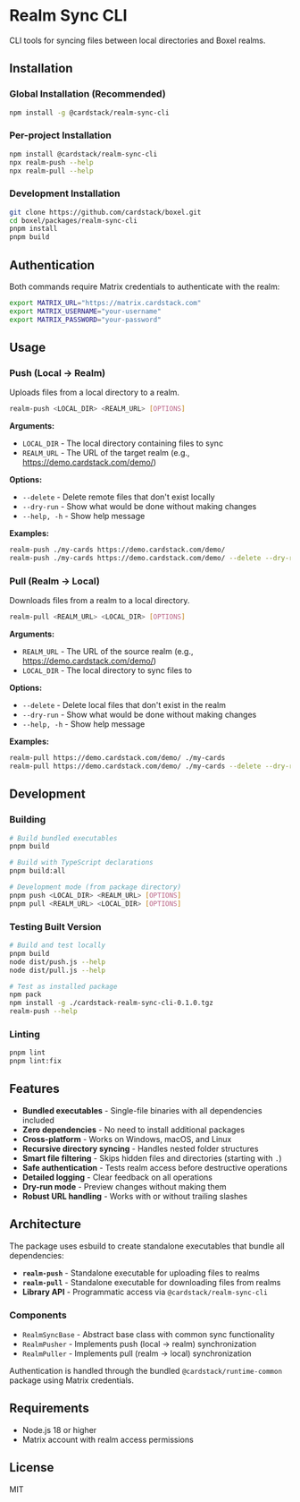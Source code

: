 # Realm Sync CLI

CLI tools for syncing files between local directories and Boxel realms.

## Installation

### Global Installation (Recommended)

```bash
npm install -g @cardstack/realm-sync-cli
```

### Per-project Installation

```bash
npm install @cardstack/realm-sync-cli
npx realm-push --help
npx realm-pull --help
```

### Development Installation

```bash
git clone https://github.com/cardstack/boxel.git
cd boxel/packages/realm-sync-cli
pnpm install
pnpm build
```

## Authentication

Both commands require Matrix credentials to authenticate with the realm:

```bash
export MATRIX_URL="https://matrix.cardstack.com"
export MATRIX_USERNAME="your-username"
export MATRIX_PASSWORD="your-password"
```

## Usage

### Push (Local → Realm)

Uploads files from a local directory to a realm.

```bash
realm-push <LOCAL_DIR> <REALM_URL> [OPTIONS]
```

**Arguments:**

- `LOCAL_DIR` - The local directory containing files to sync
- `REALM_URL` - The URL of the target realm (e.g., https://demo.cardstack.com/demo/)

**Options:**

- `--delete` - Delete remote files that don't exist locally
- `--dry-run` - Show what would be done without making changes
- `--help, -h` - Show help message

**Examples:**

```bash
realm-push ./my-cards https://demo.cardstack.com/demo/
realm-push ./my-cards https://demo.cardstack.com/demo/ --delete --dry-run
```

### Pull (Realm → Local)

Downloads files from a realm to a local directory.

```bash
realm-pull <REALM_URL> <LOCAL_DIR> [OPTIONS]
```

**Arguments:**

- `REALM_URL` - The URL of the source realm (e.g., https://demo.cardstack.com/demo/)
- `LOCAL_DIR` - The local directory to sync files to

**Options:**

- `--delete` - Delete local files that don't exist in the realm
- `--dry-run` - Show what would be done without making changes
- `--help, -h` - Show help message

**Examples:**

```bash
realm-pull https://demo.cardstack.com/demo/ ./my-cards
realm-pull https://demo.cardstack.com/demo/ ./my-cards --delete --dry-run
```

## Development

### Building

```bash
# Build bundled executables
pnpm build

# Build with TypeScript declarations
pnpm build:all

# Development mode (from package directory)
pnpm push <LOCAL_DIR> <REALM_URL> [OPTIONS]
pnpm pull <REALM_URL> <LOCAL_DIR> [OPTIONS]
```

### Testing Built Version

```bash
# Build and test locally
pnpm build
node dist/push.js --help
node dist/pull.js --help

# Test as installed package
npm pack
npm install -g ./cardstack-realm-sync-cli-0.1.0.tgz
realm-push --help
```

### Linting

```bash
pnpm lint
pnpm lint:fix
```

## Features

- **Bundled executables** - Single-file binaries with all dependencies included
- **Zero dependencies** - No need to install additional packages
- **Cross-platform** - Works on Windows, macOS, and Linux
- **Recursive directory syncing** - Handles nested folder structures
- **Smart file filtering** - Skips hidden files and directories (starting with `.`)
- **Safe authentication** - Tests realm access before destructive operations
- **Detailed logging** - Clear feedback on all operations
- **Dry-run mode** - Preview changes without making them
- **Robust URL handling** - Works with or without trailing slashes

## Architecture

The package uses esbuild to create standalone executables that bundle all dependencies:

- **`realm-push`** - Standalone executable for uploading files to realms
- **`realm-pull`** - Standalone executable for downloading files from realms
- **Library API** - Programmatic access via `@cardstack/realm-sync-cli`

### Components

- `RealmSyncBase` - Abstract base class with common sync functionality
- `RealmPusher` - Implements push (local → realm) synchronization
- `RealmPuller` - Implements pull (realm → local) synchronization

Authentication is handled through the bundled `@cardstack/runtime-common` package using Matrix credentials.

## Requirements

- Node.js 18 or higher
- Matrix account with realm access permissions

## License

MIT

